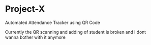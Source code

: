 # Project-X
Automated Attendance Tracker using QR Code

Currently the QR scanning and adding of student is broken and i dont wanna bother with it anymore
